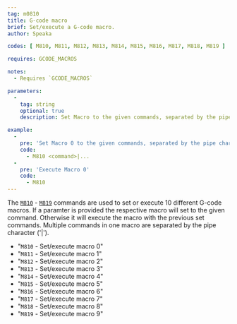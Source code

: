 ```yaml
---
tag: m0810
title: G-code macro
brief: Set/execute a G-code macro.
author: Speaka

codes: [ M810, M811, M812, M813, M814, M815, M816, M817, M818, M819 ]

requires: GCODE_MACROS

notes:
  - Requires `GCODE_MACROS`

parameters:
  -
    tag: string
    optional: true
    description: Set Macro to the given commands, separated by the pipe character.

example:
  -
    pre: 'Set Macro 0 to the given commands, separated by the pipe character'
    code:
      - M810 <command>|...
  -
    pre: 'Execute Macro 0'
    code:
      - M810
---
```


The [`M810`](/docs/gcode/M810-M819.html) - [`M819`](/docs/gcode/M810-M819.html) commands are used to set or execute 10 different G-code macros. If a paramter is provided the respective macro will set to the given command. Otherwise it will execute the macro with the previous set commands. Multiple commands in one macro are separated by the pipe character ('|').

- "`M810` - Set/execute macro 0"
- "`M811` - Set/execute macro 1"
- "`M812` - Set/execute macro 2"
- "`M813` - Set/execute macro 3"
- "`M814` - Set/execute macro 4"
- "`M815` - Set/execute macro 5"
- "`M816` - Set/execute macro 6"
- "`M817` - Set/execute macro 7"
- "`M818` - Set/execute macro 8"
- "`M819` - Set/execute macro 9"
